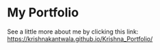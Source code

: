 # My Portfolio

See a little more about me by clicking this link: https://krishnakantwala.github.io/Krishna_Portfolio/
